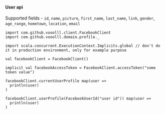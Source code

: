 #### User api

Supported fields - `id`, `name`, `picture`, `first_name`, `last_name`, `link`, `gender`, `age_range`, `hometown`, `location`, `email`


```tut:silent
import com.github.vooolll.client.FacebookClient
import com.github.vooolll.domain.profile._

import scala.concurrent.ExecutionContext.Implicits.global // don't do it in production environment, only for example purpose

val facebookClient = FacebookClient()

implicit val facebookAccessToken = FacebookClient.accessToken("some token value")

facebookClient.currentUserProfile map(user =>
  println(user)
)

facebookClient.userProfile(FacebookUserId("user id")) map(user =>
  println(user)
)
```